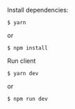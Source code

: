 Install dependencies:
```
$ yarn
```
or 
```
$ npm install
```
Run client
```
$ yarn dev
```
or
```
$ npm run dev
```

